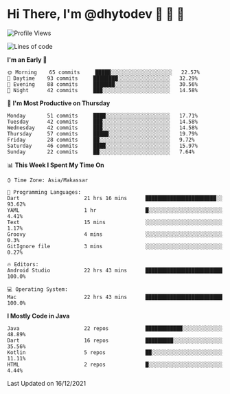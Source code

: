 # Hi There, I'm @dhytodev 👋 👋 👋

<!--
**DhytoDev/dhytodev** is a ✨ _special_ ✨ repository because its `README.md` (this file) appears on your GitHub profile.

Here are some ideas to get you started:

- 🔭 I’m currently working on ...
- 🌱 I’m currently learning ...
- 👯 I’m looking to collaborate on ...
- 🤔 I’m looking for help with ...
- 💬 Ask me about ...
- 📫 How to reach me: ...
- 😄 Pronouns: ...
- ⚡ Fun fact: ...
-->

<!--START_SECTION:waka-->
![Profile Views](http://img.shields.io/badge/Profile%20Views-0-blue)

![Lines of code](https://img.shields.io/badge/From%20Hello%20World%20I%27ve%20Written-138%20Thousand%20lines%20of%20code-blue)

**I'm an Early 🐤** 

```text
🌞 Morning    65 commits     █████░░░░░░░░░░░░░░░░░░░░   22.57% 
🌆 Daytime    93 commits     ████████░░░░░░░░░░░░░░░░░   32.29% 
🌃 Evening    88 commits     ███████░░░░░░░░░░░░░░░░░░   30.56% 
🌙 Night      42 commits     ███░░░░░░░░░░░░░░░░░░░░░░   14.58%

```
📅 **I'm Most Productive on Thursday** 

```text
Monday       51 commits     ████░░░░░░░░░░░░░░░░░░░░░   17.71% 
Tuesday      42 commits     ███░░░░░░░░░░░░░░░░░░░░░░   14.58% 
Wednesday    42 commits     ███░░░░░░░░░░░░░░░░░░░░░░   14.58% 
Thursday     57 commits     █████░░░░░░░░░░░░░░░░░░░░   19.79% 
Friday       28 commits     ██░░░░░░░░░░░░░░░░░░░░░░░   9.72% 
Saturday     46 commits     ████░░░░░░░░░░░░░░░░░░░░░   15.97% 
Sunday       22 commits     ██░░░░░░░░░░░░░░░░░░░░░░░   7.64%

```


📊 **This Week I Spent My Time On** 

```text
⌚︎ Time Zone: Asia/Makassar

💬 Programming Languages: 
Dart                     21 hrs 16 mins      ███████████████████████░░   93.62% 
YAML                     1 hr                █░░░░░░░░░░░░░░░░░░░░░░░░   4.41% 
Text                     15 mins             ░░░░░░░░░░░░░░░░░░░░░░░░░   1.17% 
Groovy                   4 mins              ░░░░░░░░░░░░░░░░░░░░░░░░░   0.3% 
GitIgnore file           3 mins              ░░░░░░░░░░░░░░░░░░░░░░░░░   0.27%

🔥 Editors: 
Android Studio           22 hrs 43 mins      █████████████████████████   100.0%

💻 Operating System: 
Mac                      22 hrs 43 mins      █████████████████████████   100.0%

```

**I Mostly Code in Java** 

```text
Java                     22 repos            ████████████░░░░░░░░░░░░░   48.89% 
Dart                     16 repos            █████████░░░░░░░░░░░░░░░░   35.56% 
Kotlin                   5 repos             ██░░░░░░░░░░░░░░░░░░░░░░░   11.11% 
HTML                     2 repos             █░░░░░░░░░░░░░░░░░░░░░░░░   4.44%

```



 Last Updated on 16/12/2021
<!--END_SECTION:waka-->
